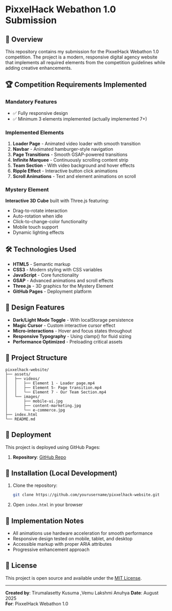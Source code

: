 # PixxelHack Webathon 1.0 Submission

## 🌟 Overview

This repository contains my submission for the PixxelHack Webathon 1.0 competition. The project is a modern, responsive digital agency website that implements all required elements from the competition guidelines while adding creative enhancements.

## 🏆 Competition Requirements Implemented

### Mandatory Features
- ✅ Fully responsive design
- ✅ Minimum 3 elements implemented (actually implemented 7+)

### Implemented Elements
1. **Loader Page** - Animated video loader with smooth transition
2. **Navbar** - Animated hamburger-style navigation
3. **Page Transitions** - Smooth GSAP-powered transitions
4. **Infinite Marquee** - Continuously scrolling content strip
5. **Team Section** - With video background and hover effects
6. **Ripple Effect** - Interactive button click animations
7. **Scroll Animations** - Text and element animations on scroll

### Mystery Element
**Interactive 3D Cube** built with Three.js featuring:
- Drag-to-rotate interaction
- Auto-rotation when idle
- Click-to-change-color functionality
- Mobile touch support
- Dynamic lighting effects

## 🛠 Technologies Used

- **HTML5** - Semantic markup
- **CSS3** - Modern styling with CSS variables
- **JavaScript** - Core functionality
- **GSAP** - Advanced animations and scroll effects
- **Three.js** - 3D graphics for the Mystery Element
- **GitHub Pages** - Deployment platform

## 🎨 Design Features

- **Dark/Light Mode Toggle** - With localStorage persistence
- **Magic Cursor** - Custom interactive cursor effect
- **Micro-interactions** - Hover and focus states throughout
- **Responsive Typography** - Using clamp() for fluid sizing
- **Performance Optimized** - Preloading critical assets

## 📂 Project Structure

```
pixxelhack-website/
├── assets/
│   ├── videos/
│   │   ├── Element 1 - Loader page.mp4 
│   │   ├── Element 5- Page transition.mp4
│   │   └── Element 7 - Our Team Section.mp4
│   └── images/
│       ├── mobile-ui.jpg
│       ├── content-marketing.jpg
│       └── e-commerce.jpg
├── index.html
└── README.md
```

## 🚀 Deployment

This project is deployed using GitHub Pages:

1. **Repository**: [GitHub Repo](https://github.com/kusuma-103/pixxelhack-website)

## 🔧 Installation (Local Development)

1. Clone the repository:
   ```bash
   git clone https://github.com/yourusername/pixxelhack-website.git
   ```
2. Open `index.html` in your browser

## 📝 Implementation Notes

- All animations use hardware acceleration for smooth performance
- Responsive design tested on mobile, tablet, and desktop
- Accessible markup with proper ARIA attributes
- Progressive enhancement approach



## 📜 License

This project is open source and available under the [MIT License](LICENSE).

---

**Created by**:  Tirumalasetty Kusuma ,Vemu Lakshmi Anuhya
**Date**: August 2025  
**For**: PixxelHack Webathon 1.0
